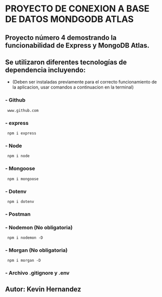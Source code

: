 # PROYECTO DE CONEXION A BASE DE DATOS MONDGODB ATLAS

## Proyecto número 4 demostrando la funcionabilidad de Express y MongoDB Atlas.

## Se utilizaron diferentes tecnologías de dependencia incluyendo:

- (Deben ser instaladas previamente para el correcto funcionamiento de la aplicacion, usar comandos a continuacion en la terminal)

### - Github

` www.github.com`

### - express

` npm i express`

### - Node

` npm i node`

### - Mongoose

` npm i mongoose`

### - Dotenv

` npm i dotenv`

### - Postman

### - Nodemon (No obligatoria)

` npm i nodemon -D`

### - Morgan (No obligatoria)

` npm i morgan -D`

### - Archivo .gitignore y .env

## Autor: Kevin Hernandez

